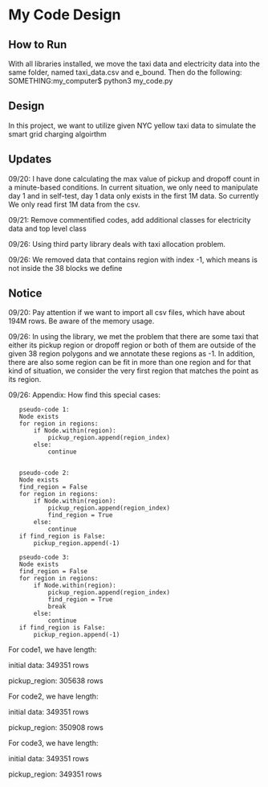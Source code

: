# My Code Design
## How to Run
With all libraries installed, we move the taxi data and electricity data into the same folder, named taxi_data.csv and e_bound. Then do the following:
    SOMETHING:my_computer$ python3 my_code.py

## Design
In this project, we want to utilize given NYC yellow taxi data to simulate the smart grid charging algoirthm

## Updates
09/20: I have done calculating the max value of pickup and dropoff count in a minute-based conditions. In current situation, we only need to manipulate day 1 and in self-test, day 1 data only exists in the first 1M data. So currently We only read first 1M data from the csv.

09/21: Remove commentified codes, add additional classes for electricity data and top level class 

09/26: Using third party library deals with taxi allocation problem. 

09/26: We removed data that contains region with index -1, which means is not inside the 38 blocks we define


## Notice
09/20: Pay attention if we want to import all csv files, which have about 194M rows. Be aware of the memory usage.

09/26: In using the library, we met the problem that there are some taxi that either its pickup region or dropoff region or both of them are outside of the given 38 region polygons and we annotate these regions as -1. In addition, there are also some region can be fit in more than one region and for that kind of situation, we consider the very first region that matches the point as its region.

09/26: Appendix: How find this special cases:

	   pseudo-code 1:
	   Node exists
	   for region in regions:
	       if Node.within(region):
	           pickup_region.append(region_index)
	       else:
	           continue


	   pseudo-code 2:
	   Node exists
	   find_region = False
	   for region in regions:
	       if Node.within(region):
	           pickup_region.append(region_index)
	           find_region = True
	       else:
	           continue
	   if find_region is False:
	       pickup_region.append(-1)

	   pseudo-code 3:
	   Node exists
	   find_region = False
	   for region in regions:
	       if Node.within(region):
	           pickup_region.append(region_index)
	           find_region = True
	           break
	       else:
	           continue
	   if find_region is False:
	       pickup_region.append(-1)

For code1, we have length:

initial data: 349351 rows

pickup_region: 305638 rows

For code2, we have length:

initial data: 349351 rows

pickup_region: 350908 rows

For code3, we have length:

initial data: 349351 rows

pickup_region: 349351 rows


